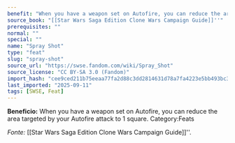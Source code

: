```yaml
---
benefit: "When you have a weapon set on Autofire, you can reduce the area targeted by your Autofire attack to 1 square. Category:Feats"
source_book: "[[Star Wars Saga Edition Clone Wars Campaign Guide]]''"
prerequisites: ""
normal: ""
special: ""
name: "Spray Shot"
type: "feat"
slug: "spray-shot"
source_url: "https://swse.fandom.com/wiki/Spray_Shot"
source_license: "CC BY-SA 3.0 (Fandom)"
import_hash: "cee9ced211b75eeaa77fa2d88c3dd2814631d78a7fa4223e5bb493bc3307f6e3"
last_imported: "2025-09-11"
tags: [SWSE, Feat]
---
```

**Beneficio:** When you have a weapon set on Autofire, you can reduce the area targeted by your Autofire attack to 1 square. Category:Feats

*Fonte:* [[Star Wars Saga Edition Clone Wars Campaign Guide]]''.